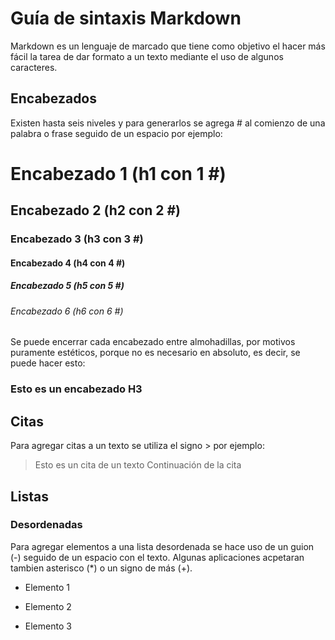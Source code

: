 # Guía de sintaxis Markdown

Markdown es un lenguaje de marcado que tiene como objetivo el hacer más fácil la tarea de dar formato a un texto mediante el uso de algunos caracteres.

## Encabezados ##
Existen hasta seis niveles y para generarlos se agrega # al comienzo de una palabra o frase seguido de un espacio por ejemplo:

# Encabezado 1 (h1 con 1 #) 
## Encabezado 2 (h2 con 2 #) 
### Encabezado 3 (h3 con 3 #)
#### Encabezado 4 (h4 con 4 #)
##### Encabezado 5 (h5 con 5 #)
###### Encabezado 6 (h6 con 6 #)

Se puede encerrar cada encabezado entre almohadillas, por motivos puramente estéticos, porque no es necesario en absoluto, es decir, se puede hacer esto:

### Esto es un encabezado H3 ###

## Citas ##

Para agregar citas a un texto se utiliza el signo > por ejemplo:

> Esto es un cita de un texto
> Continuación de la cita

## Listas
### Desordenadas
Para agregar elementos a una lista desordenada se hace uso de un guion (-) seguido de un espacio con el texto. Algunas aplicaciones acpetaran tambien asterisco (*) o un signo de más (+).

- Elemento 1
* Elemento 2
+ Elemento 3